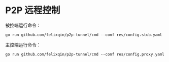 # P2P 远程控制

被控端运行命令：

```shell
go run github.com/felixqin/p2p-tunnel/cmd --conf res/config.stub.yaml
```

主控端运行命令：

```shell
go run github.com/felixqin/p2p-tunnel/cmd --conf res/config.proxy.yaml
```
